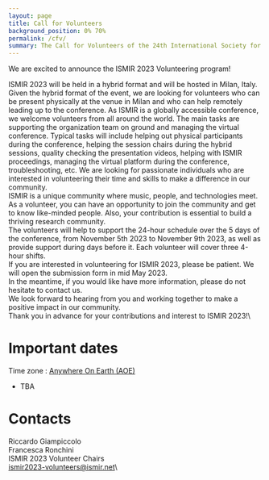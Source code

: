 ```yaml
---
layout: page
title: Call for Volunteers
background_position: 0% 70%
permalink: /cfv/
summary: The Call for Volunteers of the 24th International Society for Music Information Retrieval Conference
---
```


We are excited to announce the ISMIR 2023 Volunteering program!

ISMIR 2023 will be held in a hybrid format and will be hosted in Milan, Italy. Given the hybrid format of the event, we are looking for volunteers who can be present physically at the venue in Milan and who can help remotely leading up to the conference. As ISMIR is a globally accessible conference, we welcome volunteers from all around the world. The main tasks are supporting the organization team on ground and managing the virtual conference. Typical tasks will include helping out physical participants during the conference, helping the session chairs during the hybrid sessions, quality checking the presentation videos, helping with ISMIR proceedings, managing the virtual platform during the conference, troubleshooting, etc. We are looking for passionate individuals who are interested in volunteering their time and skills to make a difference in our community.\
ISMIR is a unique community where music, people, and technologies meet. As a volunteer, you can have an opportunity to join the community and get to know like-minded people. Also, your contribution is essential to build a thriving research community.\
The volunteers will help to support the 24-hour schedule over the 5 days of the conference, from November 5th 2023 to November 9th 2023, as well as provide support during days before it. Each volunteer will cover three 4-hour shifts.\
If you are interested in volunteering for ISMIR 2023, please be patient. We will open the submission form in mid May 2023.\
In the meantime, if you would like have more information, please do not hesitate to contact us.\
We look forward to hearing from you and working together to make a positive impact in our community.\
Thank you in advance for your contributions and interest to ISMIR 2023!\

# Important dates

Time zone : [Anywhere On Earth (AOE)](https://www.timeanddate.com/time/zones/aoe)
- TBA

# Contacts

Riccardo Giampiccolo\
Francesca Ronchini\
ISMIR 2023 Volunteer Chairs\
[ismir2023-volunteers@ismir.net](ismir2023-volunteers@ismir.net)\
